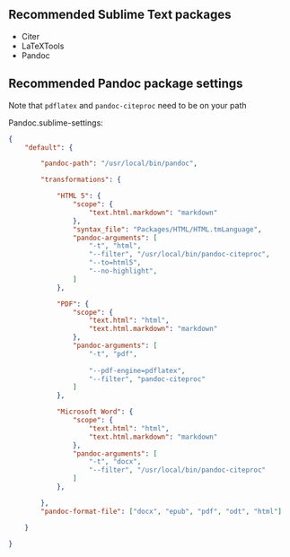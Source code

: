 ## Recommended Sublime Text packages

* Citer
* LaTeXTools
* Pandoc

## Recommended Pandoc package settings

Note that `pdflatex` and `pandoc-citeproc` need to be on your path

Pandoc.sublime-settings:
```json
{
	"default": {

		"pandoc-path": "/usr/local/bin/pandoc",

		"transformations": {

			"HTML 5": {
				"scope": {
					"text.html.markdown": "markdown"
				},
				"syntax_file": "Packages/HTML/HTML.tmLanguage",
				"pandoc-arguments": [
					"-t", "html",
					"--filter", "/usr/local/bin/pandoc-citeproc",
					"--to=html5",
					"--no-highlight", 
				]
			},

			"PDF": {
				"scope": {
					"text.html": "html",
					"text.html.markdown": "markdown"
				},
				"pandoc-arguments": [
					"-t", "pdf", 
					
					"--pdf-engine=pdflatex",
					"--filter", "pandoc-citeproc"
				]
			},

			"Microsoft Word": {
				"scope": {
					"text.html": "html",
					"text.html.markdown": "markdown"
				},
				"pandoc-arguments": [
					"-t", "docx",  
					"--filter", "/usr/local/bin/pandoc-citeproc"
				]
			},

		},
		"pandoc-format-file": ["docx", "epub", "pdf", "odt", "html"]

	}

}
```
